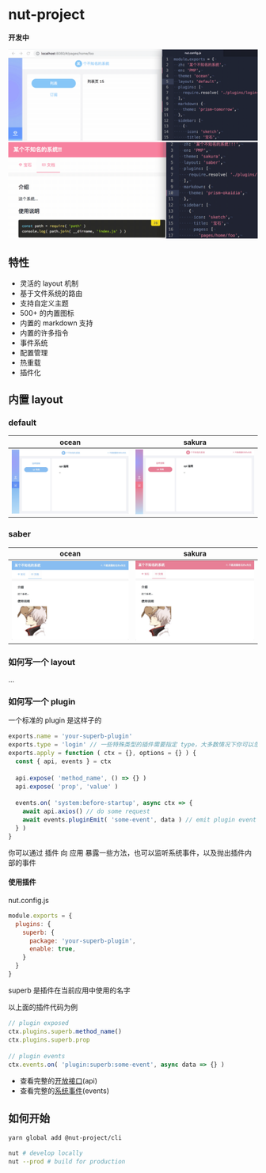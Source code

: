 # nut-project

**开发中**

<img src="./media/hmr.gif" alt="hmr.gif" width="600px">
<img src="./media/markdown-theme-hmr.gif" alt="markdown-theme-hmr.gif" width="600px">

## 特性

- 灵活的 layout 机制
- 基于文件系统的路由
- 支持自定义主题
- 500+ 的内置图标
- 内置的 markdown 支持
- 内置的许多指令
- 事件系统
- 配置管理
- 热重载
- 插件化

## 内置 layout

### default

| ocean | sakura |
| :---: | :---: |
| ![ocean](./media/default-ocean.jpg) | ![sakura](./media/default-sakura.jpg) |

### saber

| ocean | sakura |
| :---: | :---: |
| ![ocean](./media/saber-ocean.jpg) | ![sakura](./media/saber-sakura.jpg) |

### 如何写一个 layout

...

### 如何写一个 plugin

一个标准的 plugin 是这样子的

```js
exports.name = 'your-superb-plugin'
exports.type = 'login' // 一些特殊类型的插件需要指定 type，大多数情况下你可以忽略它
exports.apply = function ( ctx = {}, options = {} ) {
  const { api, events } = ctx

  api.expose( 'method_name', () => {} )
  api.expose( 'prop', 'value' )

  events.on( 'system:before-startup', async ctx => {
    await api.axios() // do some request
    await events.pluginEmit( 'some-event', data ) // emit plugin event out
  } )
}
```

你可以通过 插件 向 应用 暴露一些方法，也可以监听系统事件，以及抛出插件内部的事件

#### 使用插件

nut.config.js

```js
module.exports = {
  plugins: {
    superb: {
      package: 'your-superb-plugin',
      enable: true,
    }
  }
}
```

superb 是插件在当前应用中使用的名字

以上面的插件代码为例

```js
// plugin exposed
ctx.plugins.superb.method_name()
ctx.plugins.superb.prop

// plugin events
ctx.events.on( 'plugin:superb:some-event', async data => {} )
```

- 查看完整的[开放接口](./docs/api.md)(api)
- 查看完整的[系统事件](./docs/events.md)(events)


## 如何开始

```bash
yarn global add @nut-project/cli
```

```bash
nut # develop locally
nut --prod # build for production
```
